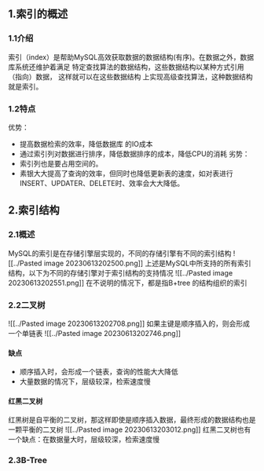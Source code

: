 ## 1.索引的概述
### 1.1介绍
索引（index）是帮助MySQL高效获取数据的数据结构(有序)。在数据之外，数据库系统还维护着满足 特定查找算法的数据结构，这些数据结构以某种方式引用（指向）数据， 这样就可以在这些数据结构 上实现高级查找算法，这种数据结构就是索引。
### 1.2特点
优势： 
+ 提高数据检索的效率，降低数据库 的IO成本
+ 通过索引列对数据进行排序，降低数据排序的成本，降低CPU的消耗
劣势：
+ 索引列也是要占用空间的。
+ 素银大大提高了查询的效率，但同时也降低更新表的速度，如对表进行INSERT、UPDATER、DELETE时、效率会大大降低。
## 2.索引结构
### 2.1概述
MySQL的索引是在存储引擎层实现的，不同的存储引擎有不同的索引结构
![[../Pasted image 20230613202500.png]]
上述是MySQL中所支持的所有索引结构，以下为不同的存储引擎对于索引结构的支持情况
![[../Pasted image 20230613202551.png]]
在不说明的情况下，都是指B+tree 的结构组织的索引

### 2.2二叉树
![[../Pasted image 20230613202708.png]]
如果主键是顺序插入的，则会形成一个单链表
![[../Pasted image 20230613202746.png]]

#### 缺点
+ 顺序插入时，会形成一个链表，查询的性能大大降低
+ 大量数据的情况下，层级较深，检索速度慢

#### 红黑二叉树
红黑树是自平衡的二叉树，那这样即使是顺序插入数据，最终形成的数据结构也是一颗平衡的二叉树
![[../Pasted image 20230613203012.png]]
红黑二叉树也有一个缺点：在数据量大时，层级较深，检索速度慢

### 2.3B-Tree